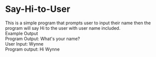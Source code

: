 # Say-Hi-to-User
This is a simple program that prompts user to input their name then the program will say Hi to the user with user name included.                
Example Output                          
Program Output: What's your name?                           
User Input: Wynne                           
Program output: Hi Wynne  
